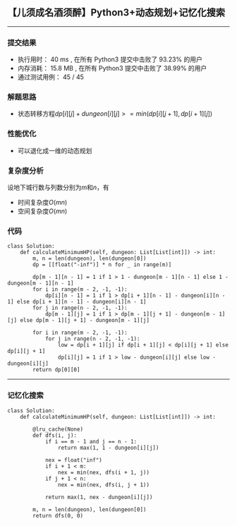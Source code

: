 ## 【儿须成名酒须醉】Python3+动态规划+记忆化搜索
***
### 提交结果
- 执行用时： 40 ms , 在所有 Python3 提交中击败了 93.23% 的用户
- 内存消耗： 15.8 MB , 在所有 Python3 提交中击败了 38.99% 的用户
- 通过测试用例： 45 / 45

### 解题思路

- 状态转移方程$dp[i][j]+dungeon[i][j]>=min(dp[i][j+1], dp[i+1][j])$
### 性能优化

- 可以退化成一维的动态规划

### 复杂度分析
设地下城行数与列数分别为$m$和$n$，有
- 时间复杂度$O(mn)$
- 空间复杂度$O(mn)$


### 代码
```python3
class Solution:
    def calculateMinimumHP(self, dungeon: List[List[int]]) -> int:
        m, n = len(dungeon), len(dungeon[0])
        dp = [[float("-inf")] * n for _ in range(m)]

        dp[m - 1][n - 1] = 1 if 1 > 1 - dungeon[m - 1][n - 1] else 1 - dungeon[m - 1][n - 1]
        for i in range(m - 2, -1, -1):
            dp[i][n - 1] = 1 if 1 > dp[i + 1][n - 1] - dungeon[i][n - 1] else dp[i + 1][n - 1] - dungeon[i][n - 1]
        for j in range(n - 2, -1, -1):
            dp[m - 1][j] = 1 if 1 > dp[m - 1][j + 1] - dungeon[m - 1][j] else dp[m - 1][j + 1] - dungeon[m - 1][j]

        for i in range(m - 2, -1, -1):
            for j in range(n - 2, -1, -1):
                low = dp[i + 1][j] if dp[i + 1][j] < dp[i][j + 1] else dp[i][j + 1]
                dp[i][j] = 1 if 1 > low - dungeon[i][j] else low - dungeon[i][j]
        return dp[0][0]
```

***
### 记忆化搜索
```python3
class Solution:
    def calculateMinimumHP(self, dungeon: List[List[int]]) -> int:

        @lru_cache(None)
        def dfs(i, j):
            if i == m - 1 and j == n - 1:
                return max(1, 1 - dungeon[i][j])

            nex = float("inf")
            if i + 1 < m:
                nex = min(nex, dfs(i + 1, j))
            if j + 1 < n:
                nex = min(nex, dfs(i, j + 1))

            return max(1, nex - dungeon[i][j])

        m, n = len(dungeon), len(dungeon[0])
        return dfs(0, 0)
```